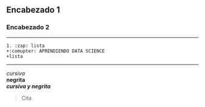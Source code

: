  ## Encabezado 1
 ### Encabezado 2
***
    1. :zap: lista
    +:comupter: APRENDIENDO DATA SCIENCE
    +lista
***
*cursiva*  
**negrita**  
***cursiva y negrita***  

> Cita 
